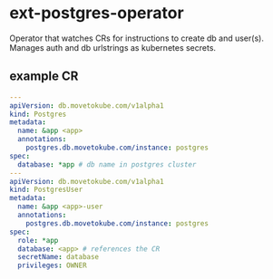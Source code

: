 # ext-postgres-operator

Operator that watches CRs for instructions to create db and user(s).
Manages auth and db urlstrings as kubernetes secrets.

## example CR

```yaml
---
apiVersion: db.movetokube.com/v1alpha1
kind: Postgres
metadata:
  name: &app <app>
  annotations:
    postgres.db.movetokube.com/instance: postgres
spec:
  database: *app # db name in postgres cluster
---
apiVersion: db.movetokube.com/v1alpha1
kind: PostgresUser
metadata:
  name: &app <app>-user
  annotations:
    postgres.db.movetokube.com/instance: postgres
spec:
  role: *app
  database: <app> # references the CR
  secretName: database
  privileges: OWNER
```
